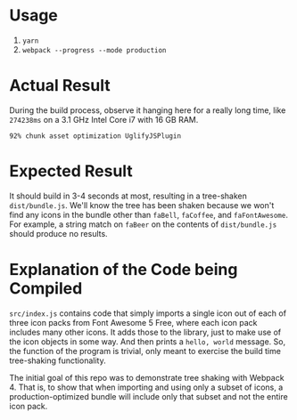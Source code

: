 # Usage
1. `yarn`
1. `webpack --progress --mode production`

# Actual Result
During the build process, observe it hanging here for a really long time, like `274238ms` on a 3.1 GHz Intel Core i7 with 16 GB RAM.
```
92% chunk asset optimization UglifyJSPlugin
```

# Expected Result
It should build in 3-4 seconds at most, resulting in a tree-shaken `dist/bundle.js`.
We'll know the tree has been shaken because we won't find any icons in the bundle other than `faBell`, `faCoffee`, and `faFontAwesome`. For example, a string match on `faBeer` on the contents of `dist/bundle.js` should produce no results.

# Explanation of the Code being Compiled

`src/index.js` contains code that simply imports a single icon out of each of three icon packs from Font Awesome 5 Free, where each icon pack includes many other icons. It adds those to the library, just to make use of the icon objects in some way. And then prints a `hello, world` message. So, the function of the program is trivial, only meant to exercise the build time tree-shaking functionality.

The initial goal of this repo was to demonstrate tree shaking with Webpack 4. That is, to show that when importing and using only a subset of icons, a production-optimized bundle will include only that subset and not the entire icon pack.
